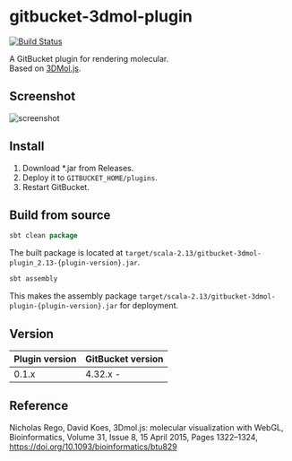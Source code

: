 # gitbucket-3dmol-plugin

[![Build Status](https://travis-ci.org/onukura/gitbucket-3dmol-plugin.svg?branch=master)](https://travis-ci.org/onukura/gitbucket-3dmol-plugin)

A GitBucket plugin for rendering molecular.  
Based on [3DMol.js](https://3dmol.csb.pitt.edu/index.html).

## Screenshot

![screenshot](https://github.com/onukura/gitbucket-3dmol-plugin/blob/assets/screenshot.gif?raw=true)

## Install

1. Download *.jar from Releases.
2. Deploy it to `GITBUCKET_HOME/plugins`.
3. Restart GitBucket.

## Build from source

```sbt
sbt clean package
```

The built package is located at
`target/scala-2.13/gitbucket-3dmol-plugin_2.13-{plugin-version}.jar`.

```sbt
sbt assembly
```

This makes the assembly package
`target/scala-2.13/gitbucket-3dmol-plugin-{plugin-version}.jar`
for deployment.

## Version

Plugin version|GitBucket version
:---|:---
0.1.x |4.32.x -

## Reference

Nicholas Rego, David Koes, 3Dmol.js: molecular visualization with WebGL, Bioinformatics, Volume 31, Issue 8, 15 April 2015, Pages 1322–1324, https://doi.org/10.1093/bioinformatics/btu829
